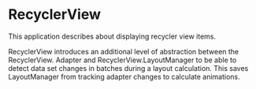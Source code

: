 # RecyclerView
This application describes about displaying recycler view items.

RecyclerView introduces an additional level of abstraction between the RecyclerView.
Adapter and RecyclerView.LayoutManager to be able to detect data set changes in batches during a layout calculation.
This saves LayoutManager from tracking adapter changes to calculate animations.
